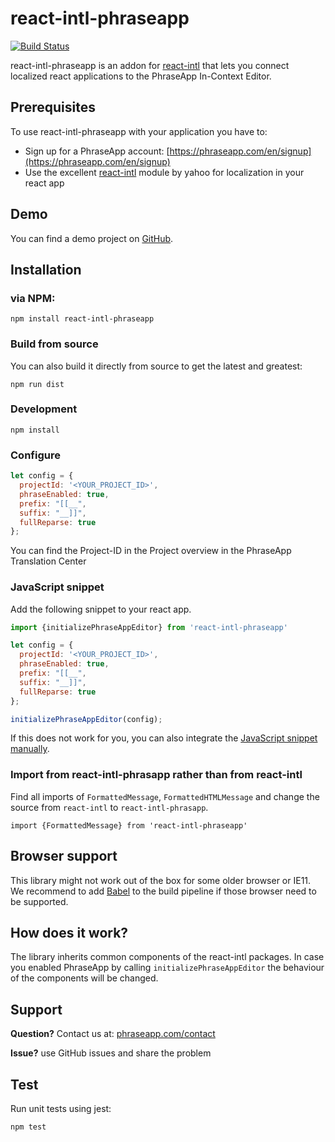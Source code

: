 # react-intl-phraseapp

[![Build Status](https://travis-ci.org/phrase/angular-phrase.png)](https://travis-ci.org/phrase/angular-phrase)

react-intl-phraseapp is an addon for [react-intl](https://github.com/yahoo/react-intl) that lets you connect localized react applications to the PhraseApp In-Context Editor.

## Prerequisites

To use react-intl-phraseapp with your application you have to:

* Sign up for a PhraseApp account: [https://phraseapp.com/en/signup](https://phraseapp.com/en/signup)
* Use the excellent [react-intl](https://github.com/yahoo/react-intl) module by yahoo for localization in your react app

## Demo

You can find a demo project on [GitHub](https://github.com/phrase/react-intl-phraseapp-demo).

## Installation

### via NPM:

    npm install react-intl-phraseapp

### Build from source

You can also build it directly from source to get the latest and greatest:

    npm run dist

### Development

	npm install


### Configure

```js
let config = {
  projectId: '<YOUR_PROJECT_ID>',
  phraseEnabled: true,
  prefix: "[[__",
  suffix: "__]]",
  fullReparse: true
};
```

You can find the Project-ID in the Project overview in the PhraseApp Translation Center

### JavaScript snippet

Add the following snippet to your react app.

```js
import {initializePhraseAppEditor} from 'react-intl-phraseapp'

let config = {
  projectId: '<YOUR_PROJECT_ID>',
  phraseEnabled: true,
  prefix: "[[__",
  suffix: "__]]",
  fullReparse: true
};

initializePhraseAppEditor(config);
```

If this does not work for you, you can also integrate the [JavaScript snippet manually](https://help.phraseapp.com/phraseapp-for-developers/how-to-setup-and-configure-the-phraseapp-in-context-editor-ice/integrate-in-context-editor-into-any-web-framework).

### Import from react-intl-phrasapp rather than from react-intl

Find all imports of `FormattedMessage`, `FormattedHTMLMessage` and change the source from `react-intl` to `react-intl-phrasapp`.

`import {FormattedMessage} from 'react-intl-phraseapp'`

## Browser support

This library might not work out of the box for some older browser or IE11. We recommend to add [Babel](https://github.com/babel/babel) to the build pipeline if those browser need to be supported.

## How does it work?

The library inherits common components of the react-intl packages. In case you enabled PhraseApp by calling `initializePhraseAppEditor` the behaviour of the components will be changed.

## Support

**Question?** Contact us at: [phraseapp.com/contact](https://phraseapp.com/contact)

**Issue?** use GitHub issues and share the problem

## Test

Run unit tests using jest:
```
npm test
```

